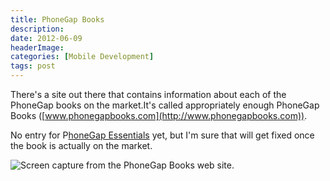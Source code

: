 ```yaml
---
title: PhoneGap Books
description: 
date: 2012-06-09
headerImage: 
categories: [Mobile Development]
tags: post
---
```


There's a site out there that contains information about each of the PhoneGap books on the market.It's called appropriately enough PhoneGap Books ([www.phonegapbooks.com](http://www.phonegapbooks.com)).

No entry for P[honeGap Essentials](http://www.phonegapessentials.com "Link to the PhoneGap Essentials Web Site.") yet, but I'm sure that will get fixed once the book is actually on the market.

![Screen capture from the PhoneGap Books web site.](images/stories/2012/phonegap_books_site.png "PhoneGap Books Web Site")